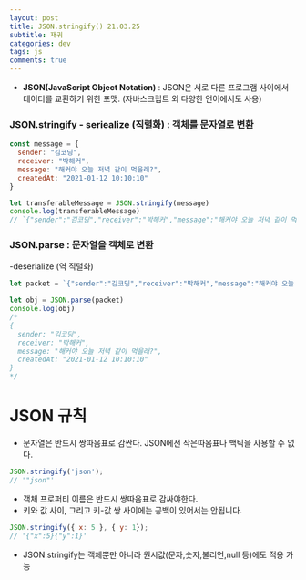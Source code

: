 ```yaml
---  
layout: post  
title: JSON.stringify() 21.03.25
subtitle: 재귀
categories: dev
tags: js
comments: true  
--- 
```


- **JSON(JavaScript Object Notation)** : JSON은 서로 다른 프로그램 사이에서 데이터를 교환하기 위한 포맷. (자바스크립트 외 다양한 언어에서도 사용)


### JSON.stringify - seriealize (직렬화) :  객체를 문자열로 변환

```js
const message = {
  sender: "김코딩",
  receiver: "박해커",
  message: "해커야 오늘 저녁 같이 먹을래?",
  createdAt: "2021-01-12 10:10:10"
}

let transferableMessage = JSON.stringify(message)
console.log(transferableMessage)
// `{"sender":"김코딩","receiver":"박해커","message":"해커야 오늘 저녁 같이 먹을래?","createdAt":"2021-01-12 10:10:10"}`
```

### JSON.parse : 문자열을 객체로 변환
 -deserialize (역 직렬화)

```js
let packet = `{"sender":"김코딩","receiver":"박해커","message":"해커야 오늘 저녁 같이 먹을래?","createdAt":"2021-01-12 10:10:10"}`

let obj = JSON.parse(packet)
console.log(obj)
/*
{
  sender: "김코딩",
  receiver: "박해커",
  message: "해커야 오늘 저녁 같이 먹을래?",
  createdAt: "2021-01-12 10:10:10"
}
*/
```


# JSON 규칙

- 문자열은 반드시 쌍따옴표로 감싼다. JSON에선 작은따옴표나 백틱을 사용할 수 없다.

```js
JSON.stringify('json');               
// '"json"'
```

- 객체 프로퍼티 이름은 반드시 쌍따옴표로 감싸야한다.
- 키와 값 사이, 그리고 키-값 쌍 사이에는 공백이 있어서는 안됩니다.


```js
JSON.stringify({ x: 5 }, { y: 1});            
// '{"x":5}{"y":1}'
```

- JSON.stringify는 객체뿐만 아니라 원시값(문자,숫자,불리언,null 등)에도 적용 가능


